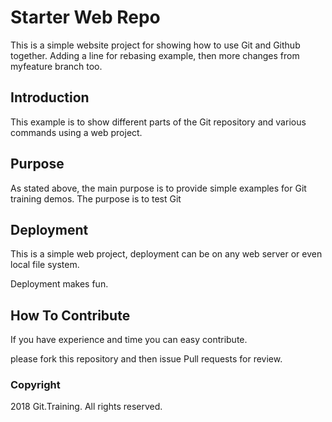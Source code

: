 # Starter Web Repo

This is a simple website project for showing how to use Git and Github together. Adding a line for rebasing example, then more changes from myfeature branch too.

## Introduction

This example is to show different parts of the Git repository and various commands using a web project.

## Purpose

As stated above, the main purpose is to provide simple examples for Git training demos.
The purpose is to test Git

## Deployment

This is a simple web project, deployment can be on any web server or even local file system.

Deployment makes fun.

## How To Contribute

If you have experience and time you can easy contribute.

please fork this repository and then issue Pull requests for review.

### Copyright

2018 Git.Training. All rights reserved.